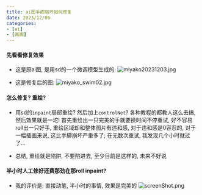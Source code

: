 ```yaml
---
title: ai图手脚崩坏如何修复
date: 2023/12/06
categories: 
- [ai]
- [画画]
---
```


#### 先看看修复效果
* 这是原ai图, 是用sd的一个微调模型生成的:
![miyako20231203.jpg](https://s2.loli.net/2024/11/30/rN5nTPGascMH1e9.jpg)

* 这是修复后的图:
![miyako_swim02.jpg](https://s2.loli.net/2024/11/30/BeocQNuDpjkaH7S.jpg)


#### 怎么修复? 重绘?
* 用sd的`inpaint`局部重绘? 然后加上`controlNet`? 各种教程的都教人这么去搞, 然后效果就是一坨! 首先重绘出一只完美的手就要换时间不停重试,
好不容易roll出一只好手, 重绘区域却和整体图片有违和感, 对于违和感是0容忍的, 对于一幅插画来说, 这比手脚崩坏严重多了; 在无数次重试, 
我发现几个小时就过了...

* 总结, 重绘就是陷阱, 不要陷进去, 至少目前是这样的, 未来不好说


#### 半小时人工修好还费那劲在那roll inpaint?
* 我的评价是: 直接动笔, 半小时的事情, 效果是完美的
![screenShot.png](https://s2.loli.net/2024/11/30/KDByS7asvqe3hNP.png)






